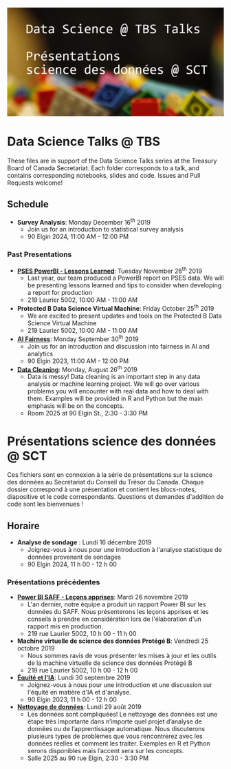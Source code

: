 ![Cover](img/ds_talks_cover.jpg)

# Data Science Talks @ TBS
These files are in support of the Data Science Talks series at the Treasury Board of Canada Secretariat. Each folder corresponds to a talk, and contains corresponding notebooks, slides and code. Issues and Pull Requests welcome!

## Schedule
* **Survey Analysis**: Monday December 16<sup>th</sup> 2019
  - Join us for an introduction to statistical survey analysis
  - 90 Elgin 2024, 11:00 AM - 12:00 PM


### Past Presentations
* **[PSES PowerBI - Lessons Learned](power_bi_lessons_learned/)**: Tuesday November 26<sup>th</sup> 2019
  - Last year, our team produced a PowerBI report on PSES data. We will be presenting lessons learned and tips to consider when developing a report for production
  - 219 Laurier 5002, 10:00 AM - 11:00 AM
* **Protected B Data Science Virtual Machine**: Friday October 25<sup>th</sup> 2019
  - We are excited to present updates and tools on the Protected B Data Science Virtual Machine
  - 219 Laurier 5002, 10:00 AM - 11:00 AM
* **[AI Fairness](fairness/)**: Monday September 30<sup>th</sup> 2019
  - Join us for an introduction and discussion into fairness in AI and analytics
  - 90 Elgin 2023, 11:00 AM - 12:00 PM
* **[Data Cleaning](data_cleaning/)**: Monday, August 26<sup>th</sup> 2019
  - Data is messy! Data cleaning is an important step in any data analysis or machine learning project. We will go over various problems you will encounter with real data and how to deal with them. Examples will be provided in R and Python but the main emphasis will be on the concepts.
  - Room 2025 at 90 Elgin St., 2:30 - 3:30 PM 

# Présentations science des données @ SCT
Ces fichiers sont en connexion à la série de présentations sur la science des données au Secrétariat du Conseil du Trésor du Canada. Chaque dossier correspond à une présentation et contient les blocs-notes, diapositive et le code correspondants. Questions et demandes d'addition de code sont les bienvenues !

## Horaire
* **Analyse de sondage** : Lundi 16 décembre 2019
  - Joignez-vous à nous pour une introduction à l'analyse statistique de données provenant de sondages
  - 90 Elgin 2024, 11 h 00 - 12 h 00

### Présentations précédentes
* **[Power BI SAFF - Leçons apprises](power_bi_lessons_learned/)**: Mardi 26 novembre 2019
  - L'an dernier, notre équipe a produit un rapport Power BI sur les données du SAFF. Nous présenterons les leçons apprises et les conseils à prendre en considération lors de l'élaboration d'un rapport mis en production.
  - 219 rue Laurier 5002, 10 h 00 - 11 h 00
* **Machine virtuelle de science des données Protégé B**: Vendredi 25 octobre 2019
  - Nous sommes ravis de vous présenter les mises à jour et les outils de la machine virtuelle de science des données Protégé B
  - 219 rue Laurier 5002, 10 h 00 - 12 h 00
* **[Équité et l'IA](fairness/)**: Lundi 30 septembre 2019
  - Joignez-vous à nous pour une introduction et une discussion sur l'équité en matière d'IA et d'analyse.
  - 90 Elgin 2023, 11 h 00 - 12 h 00
* **[Nettoyage de données](data_cleaning/)**: Lundi 29 août 2019
  - Les données sont compliquées! Le nettoyage des données est une étape très importante dans n’importe quel projet d’analyse de données ou de l’apprentissage automatique. Nous discuterons plusieurs types de problèmes que vous rencontrerez avec les données réelles et comment les traiter. Exemples en R et Python serons disponibles mais l’accent sera sur les concepts.
  - Salle 2025 au 90 rue Elgin, 2:30 - 3:30 PM
